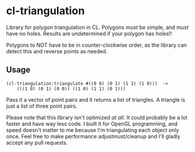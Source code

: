 cl-triangulation
================

Library for polygon triangulation in CL. Polygons *must* be simple, and *must*
have no holes. Results are undetermined if your polygon has holes!!

Polygons to NOT have to be in counter-clockwise order, as the library can 
detect this and reverse points as needed.

## Usage

    (cl-triangulation:triangulate #((0 0) (0 1) (1 1) (1 0)))  ->
	    (((1 0) (0 1) (0 0)) ((1 0) (1 1) (0 1)))

Pass it a vector of point pairs and it returns a list of triangles. A triangle
is just a list of three point pairs.

Please note that this library isn't optimized *at all*. It could probably be a
lot faster and have way less code. I built it for OpenGL programming, and speed
doesn't matter to me because I'm triangulating each object only once. Feel free
to make performance adjustmust/cleanup and I'll gladly accept any pull requests.
